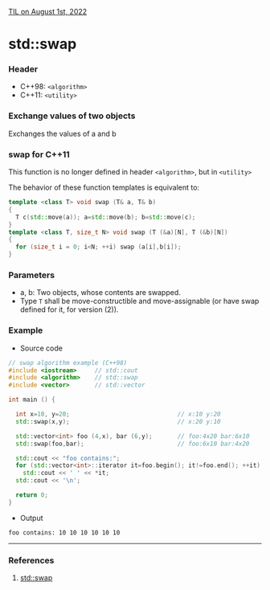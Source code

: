 [TIL on August 1st, 2022](../../TIL/2022/08/08-01-2022.md)
# **std::swap**

### Header
- C++98: `<algorithm>`
- C++11: `<utility>`

### Exchange values of two objects
Exchanges the values of a and b

### swap for C++11
This function is no longer defined in header `<algorithm>`, but in `<utility>`

The behavior of these function templates is equivalent to:
```cpp
template <class T> void swap (T& a, T& b)
{
  T c(std::move(a)); a=std::move(b); b=std::move(c);
}
template <class T, size_t N> void swap (T (&a)[N], T (&b)[N])
{
  for (size_t i = 0; i<N; ++i) swap (a[i],b[i]);
}
```

### Parameters
- a, b: Two objects, whose contents are swapped.
- Type `T` shall be move-constructible and move-assignable (or have swap defined for it, for version (2)).

### Example
- Source code
```cpp
// swap algorithm example (C++98)
#include <iostream>     // std::cout
#include <algorithm>    // std::swap
#include <vector>       // std::vector

int main () {

  int x=10, y=20;                              // x:10 y:20
  std::swap(x,y);                              // x:20 y:10

  std::vector<int> foo (4,x), bar (6,y);       // foo:4x20 bar:6x10
  std::swap(foo,bar);                          // foo:6x10 bar:4x20

  std::cout << "foo contains:";
  for (std::vector<int>::iterator it=foo.begin(); it!=foo.end(); ++it)
    std::cout << ' ' << *it;
  std::cout << '\n';

  return 0;
}
```
- Output
```shell
foo contains: 10 10 10 10 10 10
```
___

### References
1. [std::swap](https://cplusplus.com/reference/algorithm/swap/)